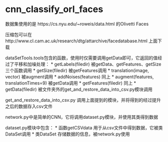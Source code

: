 # cnn_classify_orl_faces
<p>数据集使用的是 https://cs.nyu.edu/~roweis/data.html 的Olivetti Faces
<p>压缩包可以在http://www.cl.cam.ac.uk/research/dtg/attarchive/facedatabase.html 上面下载

<p>dataSetTools.tools包含的函数，使用时仅需要调用getData即可，它返回的值经过了平移和加噪处理：
* getLabels(filedir) 被getData、getFeatures、getSize三个函数调用
* getSize(filedir) 被getFeatures调用
* translation(image, vector) 被augment调用
* addNoises(features) 同上
* augment(features, translationTimes=9) 被getData调用
* getFeatures(filedir) 同上
* getData(filedir) 被文件夹外的get_and_restore_data_into_csv.py模块调用
<p>get_and_restore_data_into_csv.py 调用上面提到的模块，并将得到的经过提升之后的数据存入csv文件
<p>network.py中是简单的CNN，它将调用dataset.py模块，并使用其类得到数据
<p>dataset.py模块中包含：
* 函数getCSVdata 用于从csv文件中得到数据，它被类DataSet调用
* 类DataSet 存储数据的信息，被network.py使用
